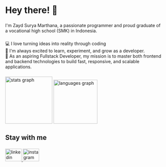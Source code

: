 <h1 align="left">Hey there! 👋</h1>

###

<p align="left">I'm Zayd Surya Marthana, a passionate programmer and proud graduate of a vocational high school (SMK) in Indonesia.</p>

###

<p align="left">💻 I love turning ideas into reality through coding <br>🚀 I'm always excited to learn, experiment, and grow as a developer. <br>🎯 As an aspiring Fullstack Developer, my mission is to master both frontend and backend technologies to build fast, responsive, and scalable applications.</p>

###

<div align="left">
  <img src="https://github-readme-stats.vercel.app/api?username=ZaydSurya&hide_title=true&hide_rank=false&show_icons=true&include_all_commits=true&count_private=true&disable_animations=false&theme=dark&locale=en&hide_border=true&order=1" height="150" alt="stats graph"  />
  <img src="https://github-readme-stats.vercel.app/api/top-langs?username=ZaydSurya&locale=en&hide_title=false&layout=compact&card_width=320&langs_count=5&theme=dark&hide_border=true&order=2" height="140" alt="languages graph"  />
</div>

###

###

<h2 align="left">Stay with me</h2>

###

<div align="left">
  <a href="https://www.linkedin.com/in/zayd-surya-marthana-529560371/" target="_blank">
    <img src="https://raw.githubusercontent.com/maurodesouza/profile-readme-generator/master/src/assets/icons/social/linkedin/default.svg" width="52" height="40" alt="linkedin logo"  />
  </a>
  <a href="https://www.instagram.com/zas.yd/" target="_blank">
    <img src="https://raw.githubusercontent.com/maurodesouza/profile-readme-generator/master/src/assets/icons/social/instagram/default.svg" width="52" height="40" alt="instagram logo"  />
  </a>
</div>

###

